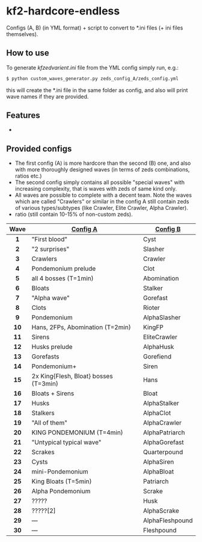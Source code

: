 # kf2-hardcore-endless
Configs (A, B) (in YML format) + script to convert to *.ini files (+ ini files themselves).

## How to use
To generate *kfzedvarient.ini* file from the YML config simply run, e.g.:
```bash
$ python custom_waves_generator.py zeds_config_A/zeds_config.yml
```
this will create the *.ini file in the same folder as config, and also will print wave names if they are provided.

## Features
* 

## Provided configs
* The first config (A) is more hardcore than the second (B) one, and also with more thoroughly designed waves (in terms of zeds combinations, ratios etc.)
* The second config simply contains all possible "special waves" with increasing complexity, that is waves with zeds of same kind only.
* All waves are possible to complete with a decent team. Note the waves which are called "Crawlers" or similar in the config A still contain zeds of various types/subtypes (like Crawler, Elite Crawler, Alpha Crawler).
* ratio (still contain 10-15% of non-custom zeds).

| Wave | <div align="center">[Config A](zeds_config_A/zeds_config.yml)</div> | <div align="center">[Config B](zeds_config_B/zeds_config.yml)</div> |
| :---: | :--- | :--- |
| **1** | "First blood" | Cyst |
| **2** | "2 surprises" | Slasher |
| **3** | Crawlers | Crawler |
| **4** | Pondemonium prelude | Clot |
| **5** | all 4 bosses (T=1min) | Abomination |
| **6** | Bloats | Stalker |
| **7** | "Alpha wave" | Gorefast |
| **8** | Clots | Rioter |
| **9** | Pondemonium | AlphaSlasher |
| **10** | Hans, 2FPs, Abomination (T=2min) | KingFP |
| **11** | Sirens | EliteCrawler |
| **12** | Husks prelude | AlphaHusk |
| **13** | Gorefasts | Gorefiend |
| **14** | Pondemonium+ | Siren |
| **15** | 2x King{Flesh, Bloat} bosses (T=3min) | Hans |
| **16** | Bloats + Sirens | Bloat |
| **17** | Husks | AlphaStalker |
| **18** | Stalkers | AlphaClot |
| **19** | "All of them" | AlphaCrawler |
| **20** | KING PONDEMONIUM (T=4min) | AlphaPatriarch |
| **21** | "Untypical typical wave" | AlphaGorefast |
| **22** | Scrakes | Quarterpound |
| **23** | Cysts | AlphaSiren |
| **24** | mini-Pondemonium | AlphaBloat |
| **25** | King Bloats (T=5min) | Patriarch |
| **26** | Alpha Pondemonium | Scrake |
| **27** | ????? | Husk |
| **28** | ?????[2] | AlphaScrake |
| **29** | &mdash; | AlphaFleshpound |
| **30** | &mdash; | Fleshpound |
